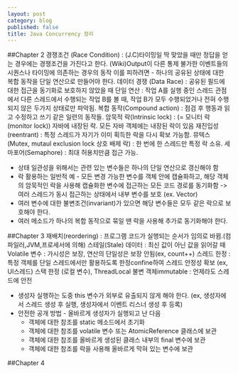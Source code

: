 ```yaml
---
layout: post
category: blog
published: false
title: Java Concurrency 정리
---
```

##Chapter 2
경쟁조건 (Race Condition) : 
	(J.C)타이밍일 딱 맞았을 때만 정답을 얻는 경우에는 경쟁조건을 가진다고 한다.
	(Wiki)Output이 다른 통제 불가한 이벤트들의 시퀀스나 타이밍에 의존하는 경우의 동작
	이를 피하려면 - 하나의 공유된 상태에 대한 복합 동작을 단일 연산으로 만들어야 한다.
데이터 경쟁 (Data Race) : 공유된 필드에 대한 접근을 동기화로 보호하지 않았을 때 
단일 연산 : 작업 A를 실행 중인 스레드 관점에서 다른 스레드에서 수행되는 작업 B를 볼 때, 작업 B가 모두 수행되었거나 전혀 수행되지 않은 두가지 상태로만 파악됨.
복합 동작(Compound action) : 점검 후 행동과 읽고 수정하고 쓰기 같은 일련의 동작들.
암묵적 락(Intrinsic lock) : (= 모니터 락(monitor lock)) 자바에 내장된 락. 모든 자바 객체에는 내장된 락이 있음
재진입성(reentrant) : 특정 스레드가 자기가 이미 획득한 락을 다시 확보 가능함.
뮤텍스(Mutex, mutaul exclusion lock 상호 배제 락) : 한 번에 한 스레드만 특정 락 소유.
세마포어(Semaphore) : 최대 허용치만큼 접근 가능.

- 상태 일관성을 위해서는 관련 있는 변수들은 하나의 단일 연산으로 갱신해야 함
- 락 활용하는 일반적 예 - 모든 변경 가능한 변수를 객체 안에 캡슐화하고, 해당 객체의 암묵적인 락을 사용해 캡슐화한 변수에 접근하는 모든 코드 경로를 동기화함 -> 여러 스레드가 동시 접근하는 상태에서 내부 변수를 보호 (ex. Vector)
- 여러 변수에 대한 불변조건(invariant)가 있으면 해당 변수들은 모두 같은 락으로 보호해야 한다.
- 여러 메소드가 하나의 복합 동작으로 묶일 땐 락을 사용해 추가로 동기화해야 한다.

##Chapter 3
재배치(reordering) : 프로그램 코드가 실행되는 순서가 임의로 바뀜.(컴파일러,JVM,프로세서에 의해)
스테일(Stale) 데이터 : 최신 값이 아닌 값을 읽어갈 때
Volatile 변수 : 가시성은 보장, 연산의 단일성은 보장 안됨(ex, count++)
스레드 한정 : 특정 객체를 단일 스레드에서만 활용하도록 한정confine하여 스레드 안정성 확보 (ex, UI스레드)
	스택 한정 (로컬 변수), ThreadLocal
불변 객체immutable : 언제라도 스레드에 안전

- 생성자 실행하는 도중 this 변수가 외부로 유출되지 않게 해야 한다. (ex, 생성자에서 스레드 생성 후 실행, 생성자에서 이벤트 리스너 생성 후 등록)
- 안전한 공개 방법 - 올바르게 생성자가 실행되고 난 다음
  - 객체에 대한 참조를 static 메소드에서 초기화
  - 객체에 대한 참조를 volatile 변수 또는 AtomicReference 클래스에 보관
  - 객체에 대한 참조를 올바르게 생성된 클래스 내부의 final 변수에 보관
  - 객체에 대한 참조를 락을 사용해 올바르게 막혀 있는 변수에 보관

##Chapter 4


